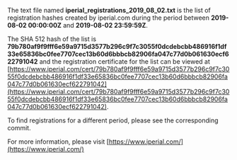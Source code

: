 The text file named **iperial_registrations_2019_08_02.txt** is the list of registration hashes created by iperial.com during the period between **2019-08-02 00:00:00Z** and **2019-08-02 23:59:59Z**.

The SHA 512 hash of the list is **79b780af9f9fff6e59a9715d3577b296c9f7c3055f0dcdebcbb486916f1df33e65836bc0fee7707cec13b60d6bbbcb82906fa047c77d0b061630ecf622791042** and the registration certificate for the list can be viewed at [https://www.iperial.com/cert/79b780af9f9fff6e59a9715d3577b296c9f7c3055f0dcdebcbb486916f1df33e65836bc0fee7707cec13b60d6bbbcb82906fa047c77d0b061630ecf622791042](https://www.iperial.com/cert/79b780af9f9fff6e59a9715d3577b296c9f7c3055f0dcdebcbb486916f1df33e65836bc0fee7707cec13b60d6bbbcb82906fa047c77d0b061630ecf622791042).

To find registrations for a different period, please see the corresponding commit.

For more information, please visit [https://www.iperial.com/](https://www.iperial.com/)
